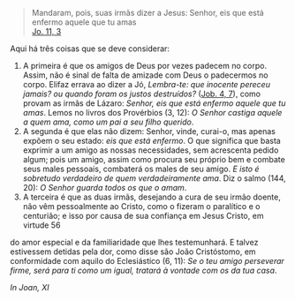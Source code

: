 
> Mandaram, pois, suas irmãs dizer a Jesus: Senhor, eis que está enfermo aquele que tu amas  
[Jo. 11, 3](https://vulgata.online/bible/Jo.11?ed=MS&vfn=MS.Jo.11.3:vs)

Aqui há três coisas que se deve considerar:

1. A primeira é que os amigos de Deus por vezes padecem no corpo. Assim, não é sinal de falta de amizade com Deus o padecermos no corpo. Elifaz errava ao dizer a Jó, *Lembra-te: que inocente pereceu jamais? ou quando foram os justos destruídos?* ([Job. 4, 7](https://vulgata.online/bible/Job.4?ed=MS&vfn=MS.Job.4.7:vs)), como provam as irmãs de Lázaro: *Senhor, eis que está enfermo aquele que tu amas*. Lemos no livros dos Provérbios (3, 12): *O Senhor castiga aquele a quem ama, como um pai a seu filho querido*.
2. A segunda é que elas não dizem: Senhor, vinde, curai-o, mas apenas expõem o seu estado: *eis que está enfermo*. O que significa que basta exprimir a um amigo as nossas necessidades, sem acrescenta pedido algum; pois um amigo, assim como procura seu próprio bem e combate seus males pessoais, combaterá os males de seu amigo. *E isto é sobretudo verdadeiro de quem verdadeiramente ama*. Diz o salmo (144, 20): *O Senhor guarda todos os que o amam*.
3. A terceira é que as duas irmãs, desejando a cura de seu irmão doente, não vêm pessoalmente ao Cristo, como o fizeram o paralítico e o centurião; e isso por causa de sua confiança em Jesus Cristo, em virtude 56

do amor especial e da familiaridade que lhes testemunhará. E talvez estivessem detidas pela dor, como disse são João Cristóstomo, em conformidade com aquilo do Eclesiástico (6, 11): *Se o teu amigo perseverar firme, será para ti como um igual, tratará à vontade com os da tua casa*.

*In Joan, XI*

